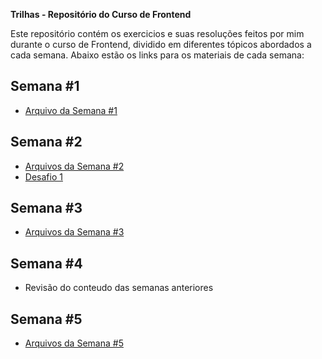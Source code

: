 **Trilhas - Repositório do Curso de Frontend**

Este repositório contém os exercicios e suas resoluções feitos por mim durante o curso de Frontend, dividido em diferentes tópicos abordados a cada semana. Abaixo estão os links para os materiais de cada semana:

## Semana #1
- [Arquivo da Semana #1](semana-1/index.html)

## Semana #2
- [Arquivos da Semana #2](semana-2/README.md)
- [Desafio 1](desafios/desafio1/README.md)

## Semana #3
- [Arquivos da Semana #3](semana-3/README.md)

## Semana #4
- Revisão do conteudo das semanas anteriores
  
## Semana #5
- [Arquivos da Semana #5](semana-5/README.md)
